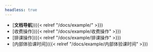 ```yaml
---
headless: true
---
```

- [**文档导航**]({{< relref "/docs/example/" >}})
- [收费操作]({{< relref "/docs/example/收费操作" >}})
- [排课操作]({{< relref "/docs/example/排课操作" >}})
- [内部体验课时间]({{< relref "/docs/example/内部体验课时间" >}})

<br />

